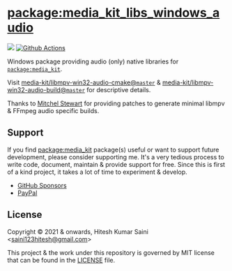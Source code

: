 # [package:media_kit_libs_windows_audio](https://github.com/alexmercerind/media_kit)

[![](https://img.shields.io/discord/1079685977523617792?color=33cd57&label=Discord&logo=discord&logoColor=discord)](https://discord.gg/h7qf2R9n57) [![Github Actions](https://github.com/alexmercerind/media_kit/actions/workflows/ci.yml/badge.svg)](https://github.com/alexmercerind/media_kit/actions/workflows/ci.yml)

Windows package providing audio (only) native libraries for [`package:media_kit`](https://github.com/alexmercerind/media_kit).

Visit [media-kit/libmpv-win32-audio-cmake@`master`](https://github.com/media-kit/libmpv-win32-audio-cmake) & [media-kit/libmpv-win32-audio-build@`master`](https://github.com/media-kit/libmpv-win32-audio-build) for descriptive details.

Thanks to [Mitchel Stewart](https://github.com/Quackdoc) for providing patches to generate minimal libmpv & FFmpeg audio specific builds.

## Support

If you find [package:media_kit](https://github.com/alexmercerind/media_kit) package(s) useful or want to support future development, please consider supporting me. It's a very tedious process to write code, document, maintain & provide support for free. Since this is first of a kind project, it takes a lot of time to experiment & develop.

- [GitHub Sponsors](https://github.com/sponsors/alexmercerind)
- [PayPal](https://paypal.me/alexmercerind)

## License

Copyright © 2021 & onwards, Hitesh Kumar Saini <<saini123hitesh@gmail.com>>

This project & the work under this repository is governed by MIT license that can be found in the [LICENSE](./LICENSE) file.
